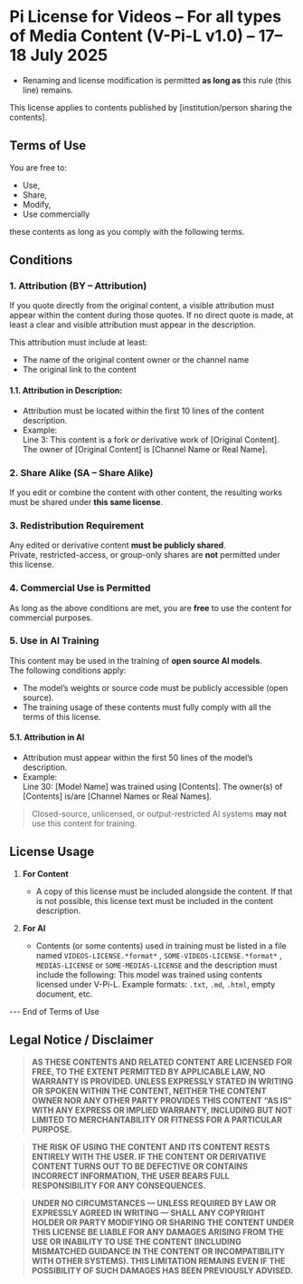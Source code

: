 # Pi License for Videos – For all types of Media Content (V-Pi-L v1.0) – 17–18 July 2025  
- Renaming and license modification is permitted **as long as** this rule (this line) remains.

This license applies to contents published by [institution/person sharing the contents].

## Terms of Use

You are free to:

- Use,  
- Share,  
- Modify,  
- Use commercially  

these contents as long as you comply with the following terms.

## Conditions

### 1. **Attribution (BY – Attribution)**  
If you quote directly from the original content, a visible attribution must appear within the content during those quotes. If no direct quote is made, at least a clear and visible attribution must appear in the description.

This attribution must include at least:
- The name of the original content owner or the channel name  
- The original link to the content

#### 1.1. **Attribution in Description**:
- Attribution must be located within the first 10 lines of the content description.
- Example:  
  Line 3: This content is a fork *or* derivative work of [Original Content]. The owner of [Original Content] is [Channel Name or Real Name].

### 2. **Share Alike (SA – Share Alike)**  
If you edit or combine the content with other content, the resulting works must be shared under **this same license**.

### 3. **Redistribution Requirement**  
Any edited or derivative content **must be publicly shared**.  
Private, restricted-access, or group-only shares are **not** permitted under this license.

### 4. **Commercial Use is Permitted**  
As long as the above conditions are met, you are **free** to use the content for commercial purposes.

### 5. **Use in AI Training**  
This content may be used in the training of **open source AI models**.  
The following conditions apply:

- The model’s weights or source code must be publicly accessible (open source).  
- The training usage of these contents must fully comply with all the terms of this license.

#### 5.1. **Attribution in AI**
- Attribution must appear within the first 50 lines of the model’s description.
- Example:  
  Line 30: [Model Name] was trained using [Contents]. The owner(s) of [Contents] is/are [Channel Names or Real Names].

> Closed-source, unlicensed, or output-restricted AI systems **may not** use this content for training.

## License Usage

1. **For Content**
   - A copy of this license must be included alongside the content. If that is not possible, this license text must be included in the content description.

2. **For AI**
   - Contents (or some contents) used in training must be listed in a file named `VIDEOS-LICENSE.*format*` , `SOME-VIDEOS-LICENSE.*format*` , `MEDIAS-LICENSE` or `SOME-MEDIAS-LICENSE` and the description must include the following:
   This model was trained using contents licensed under V-Pi-L.
   Example formats: `.txt`, `.md`, `.html`, empty document, etc.

--- End of Terms of Use

## Legal Notice / Disclaimer

> **AS THESE CONTENTS AND RELATED CONTENT ARE LICENSED FOR FREE, TO THE EXTENT PERMITTED BY APPLICABLE LAW, NO WARRANTY IS PROVIDED. UNLESS EXPRESSLY STATED IN WRITING OR SPOKEN WITHIN THE CONTENT, NEITHER THE CONTENT OWNER NOR ANY OTHER PARTY PROVIDES THIS CONTENT “AS IS” WITH ANY EXPRESS OR IMPLIED WARRANTY, INCLUDING BUT NOT LIMITED TO MERCHANTABILITY OR FITNESS FOR A PARTICULAR PURPOSE.**

> **THE RISK OF USING THE CONTENT AND ITS CONTENT RESTS ENTIRELY WITH THE USER. IF THE CONTENT OR DERIVATIVE CONTENT TURNS OUT TO BE DEFECTIVE OR CONTAINS INCORRECT INFORMATION, THE USER BEARS FULL RESPONSIBILITY FOR ANY CONSEQUENCES.**

> **UNDER NO CIRCUMSTANCES — UNLESS REQUIRED BY LAW OR EXPRESSLY AGREED IN WRITING — SHALL ANY COPYRIGHT HOLDER OR PARTY MODIFYING OR SHARING THE CONTENT UNDER THIS LICENSE BE LIABLE FOR ANY DAMAGES ARISING FROM THE USE OR INABILITY TO USE THE CONTENT (INCLUDING MISMATCHED GUIDANCE IN THE CONTENT OR INCOMPATIBILITY WITH OTHER SYSTEMS). THIS LIMITATION REMAINS EVEN IF THE POSSIBILITY OF SUCH DAMAGES HAS BEEN PREVIOUSLY ADVISED.**
